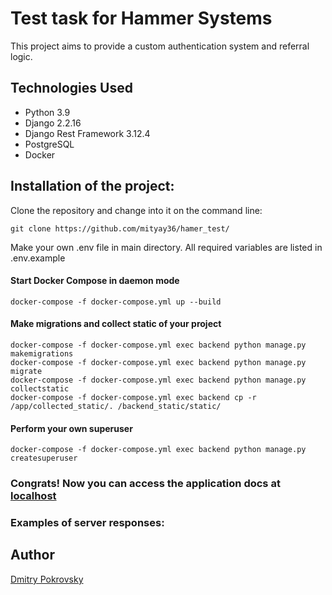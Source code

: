 # Test task for Hammer Systems 

This project aims to provide a custom authentication system and referral logic.
## Technologies Used

- Python 3.9
- Django 2.2.16
- Django Rest Framework 3.12.4
- PostgreSQL
- Docker

## Installation of the project:
Clone the repository and change into it on the command line:

	git clone https://github.com/mityay36/hamer_test/

Make your own .env file in main directory. All required variables are listed in .env.example

#### Start Docker Compose in daemon mode

    docker-compose -f docker-compose.yml up --build

#### Make migrations and collect static of your project
    docker-compose -f docker-compose.yml exec backend python manage.py makemigrations
    docker-compose -f docker-compose.yml exec backend python manage.py migrate
    docker-compose -f docker-compose.yml exec backend python manage.py collectstatic
    docker-compose -f docker-compose.yml exec backend cp -r /app/collected_static/. /backend_static/static/

#### Perform your own superuser
    docker-compose -f docker-compose.yml exec backend python manage.py createsuperuser

### Congrats! Now you can access the application docs at [localhost](http://localhost:8000/api/docs)

### Examples of server responses:


## Author
[Dmitry Pokrovsky](https://github.com/mityay36)

